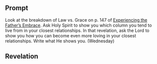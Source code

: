 ---
---

## Prompt

Look at the breakdown of Law vs. Grace on p. 147 of [Experiencing the Father’s Embrace]. Ask Holy Spirit to show you which column you tend to live from in your closest relationships. In that revelation, ask the Lord to show you how you can become even more loving in your closest relationships. Write what He shows you. (Wednesday)

[Experiencing the Father’s Embrace]: https://read.amazon.com/?asin=B0051GN8XO

## Revelation

